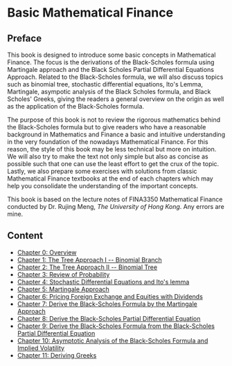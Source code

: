 # Basic Mathematical Finance

## Preface

This book is designed to introduce some basic concepts in Mathematical Finance. The focus is the derivations of the Black-Scholes formula using Martingale approach and the Black Scholes Partial Differential Equations Approach. Related to the Black-Scholes formula, we will also discuss topics such as binomial tree, stochastic differential equations, Ito's Lemma, Martingale, asympotic analysis of the Black Scholes formula, and Black Scholes' Greeks, giving the readers a general overview on the origin as well as the application of the Black-Scholes formula.

The purpose of this book is not to review the rigorous mathematics behind the Black-Scholes formula but to give readers who have a reasonable background in Mathematics and Finance a basic and intuitive understanding in the very foundation of the nowadays Mathematical Finance. For this reason, the style of this book may be less technical but more on intuition. We will also try to make the text not only simple but also as concise as possible such that one can use the least effort to get the crux of the topic. Lastly, we also prepare some exercises with solutions from classic Mathematical Finance textbooks at the end of each chapters which may help you consolidate the understanding of the important concepts.

This book is based on the lecture notes of FINA3350 Mathematical Finance conducted by Dr. Rujing Meng, *The University of Hong Kong*. Any errors are mine. 

## Content
* [Chapter 0: Overview](Chapter_0_overview.md)
* [Chapter 1: The Tree Approach I -- Binomial Branch](Chapter_1_binomial_branch.md)
* [Chapter 2: The Tree Approach II -- Binomial Tree](Chapter_2_binomial_tree.md)
* [Chapter 3: Review of Probability](Chapter_3_probability.md)
* [Chapter 4: Stochastic Differential Equations and Ito's lemma](Chapter_4_SDE_Ito.md)
* [Chapter 5: Martingale Approach](Chapter_5_martingale.md)
* [Chapter 6: Pricing Foreign Exchange and Equities with Dividends](Chapter_6_dividends.md)
* [Chapter 7: Derive the Black-Scholes Formula by the Martingale Approach](Chapter_7_BS_martingale.md)
* [Chapter 8: Derive the Black-Scholes Partial Differential Equation](Chapter_8_BSPDE.md)
* [Chapter 9: Derive the Black-Scholes Formula from the Black-Scholes Partial Differential Equation](Chapter_9_BS_BSPDE.md)
* [Chapter 10: Asymptotic Analysis of the Black-Scholes Formula and Implied Volatility](Chapter_10_asymptotic_IV.md)
* [Chapter 11: Deriving Greeks](Chapter_11_greeks.md)